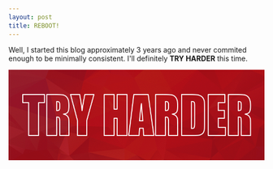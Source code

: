```yaml
---
layout: post
title: REBOOT!
---
```


Well, I started this blog approximately 3 years ago and never commited enough to be minimally consistent. I'll definitely **TRY HARDER** this time.
<center><img src="https://raw.githubusercontent.com/euriconicacio/blog/main/assets/tryharder.png"></center>
